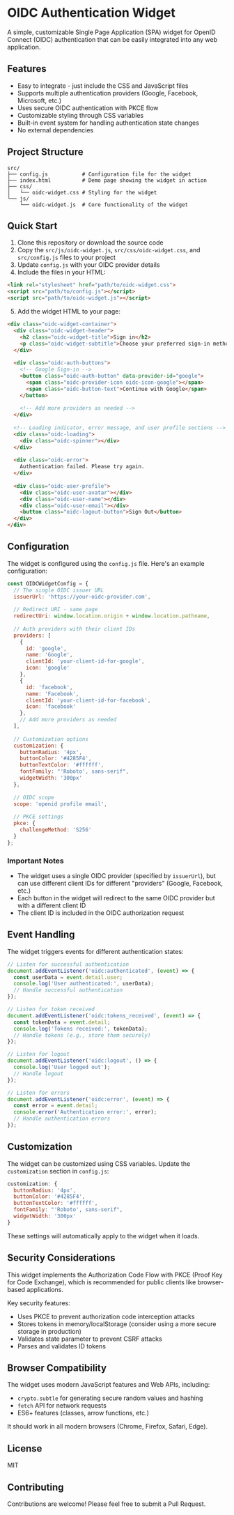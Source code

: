 # OIDC Authentication Widget

A simple, customizable Single Page Application (SPA) widget for OpenID Connect (OIDC) authentication that can be easily integrated into any web application.

## Features

- Easy to integrate - just include the CSS and JavaScript files
- Supports multiple authentication providers (Google, Facebook, Microsoft, etc.)
- Uses secure OIDC authentication with PKCE flow
- Customizable styling through CSS variables
- Built-in event system for handling authentication state changes
- No external dependencies

## Project Structure

```
src/
├── config.js           # Configuration file for the widget
├── index.html          # Demo page showing the widget in action
├── css/
│   └── oidc-widget.css # Styling for the widget
└── js/
    └── oidc-widget.js  # Core functionality of the widget
```

## Quick Start

1. Clone this repository or download the source code
2. Copy the `src/js/oidc-widget.js`, `src/css/oidc-widget.css`, and `src/config.js` files to your project
3. Update `config.js` with your OIDC provider details
4. Include the files in your HTML:

```html
<link rel="stylesheet" href="path/to/oidc-widget.css">
<script src="path/to/config.js"></script>
<script src="path/to/oidc-widget.js"></script>
```

5. Add the widget HTML to your page:

```html
<div class="oidc-widget-container">
  <div class="oidc-widget-header">
    <h2 class="oidc-widget-title">Sign in</h2>
    <p class="oidc-widget-subtitle">Choose your preferred sign-in method</p>
  </div>
  
  <div class="oidc-auth-buttons">
    <!-- Google Sign-in -->
    <button class="oidc-auth-button" data-provider-id="google">
      <span class="oidc-provider-icon oidc-icon-google"></span>
      <span class="oidc-button-text">Continue with Google</span>
    </button>
    
    <!-- Add more providers as needed -->
  </div>
  
  <!-- Loading indicator, error message, and user profile sections -->
  <div class="oidc-loading">
    <div class="oidc-spinner"></div>
  </div>
  
  <div class="oidc-error">
    Authentication failed. Please try again.
  </div>
  
  <div class="oidc-user-profile">
    <div class="oidc-user-avatar"></div>
    <div class="oidc-user-name"></div>
    <div class="oidc-user-email"></div>
    <button class="oidc-logout-button">Sign Out</button>
  </div>
</div>
```

## Configuration

The widget is configured using the `config.js` file. Here's an example configuration:

```javascript
const OIDCWidgetConfig = {
  // The single OIDC issuer URL
  issuerUrl: 'https://your-oidc-provider.com',
  
  // Redirect URI - same page
  redirectUri: window.location.origin + window.location.pathname,
  
  // Auth providers with their client IDs
  providers: [
    {
      id: 'google',
      name: 'Google',
      clientId: 'your-client-id-for-google',
      icon: 'google'
    },
    {
      id: 'facebook',
      name: 'Facebook',
      clientId: 'your-client-id-for-facebook',
      icon: 'facebook'
    },
    // Add more providers as needed
  ],
  
  // Customization options
  customization: {
    buttonRadius: '4px',
    buttonColor: '#4285F4',
    buttonTextColor: '#ffffff',
    fontFamily: "'Roboto', sans-serif",
    widgetWidth: '300px'
  },
  
  // OIDC scope
  scope: 'openid profile email',
  
  // PKCE settings
  pkce: {
    challengeMethod: 'S256'
  }
};
```

### Important Notes

- The widget uses a single OIDC provider (specified by `issuerUrl`), but can use different client IDs for different "providers" (Google, Facebook, etc.)
- Each button in the widget will redirect to the same OIDC provider but with a different client ID
- The client ID is included in the OIDC authorization request

## Event Handling

The widget triggers events for different authentication states:

```javascript
// Listen for successful authentication
document.addEventListener('oidc:authenticated', (event) => {
  const userData = event.detail.user;
  console.log('User authenticated:', userData);
  // Handle successful authentication
});

// Listen for token received
document.addEventListener('oidc:tokens_received', (event) => {
  const tokenData = event.detail;
  console.log('Tokens received:', tokenData);
  // Handle tokens (e.g., store them securely)
});

// Listen for logout
document.addEventListener('oidc:logout', () => {
  console.log('User logged out');
  // Handle logout
});

// Listen for errors
document.addEventListener('oidc:error', (event) => {
  const error = event.detail;
  console.error('Authentication error:', error);
  // Handle authentication errors
});
```

## Customization

The widget can be customized using CSS variables. Update the `customization` section in `config.js`:

```javascript
customization: {
  buttonRadius: '4px',
  buttonColor: '#4285F4',
  buttonTextColor: '#ffffff',
  fontFamily: "'Roboto', sans-serif",
  widgetWidth: '300px'
}
```

These settings will automatically apply to the widget when it loads.

## Security Considerations

This widget implements the Authorization Code Flow with PKCE (Proof Key for Code Exchange), which is recommended for public clients like browser-based applications. 

Key security features:
- Uses PKCE to prevent authorization code interception attacks
- Stores tokens in memory/localStorage (consider using a more secure storage in production)
- Validates state parameter to prevent CSRF attacks
- Parses and validates ID tokens

## Browser Compatibility

The widget uses modern JavaScript features and Web APIs, including:
- `crypto.subtle` for generating secure random values and hashing
- `fetch` API for network requests
- ES6+ features (classes, arrow functions, etc.)

It should work in all modern browsers (Chrome, Firefox, Safari, Edge).

## License

MIT

## Contributing

Contributions are welcome! Please feel free to submit a Pull Request.
